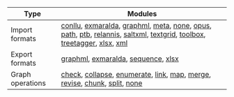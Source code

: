 | Type             | Modules                                                                                                                                                                                                                                                                                                                                                                                                                                                                     |
|------------------|-----------------------------------------------------------------------------------------------------------------------------------------------------------------------------------------------------------------------------------------------------------------------------------------------------------------------------------------------------------------------------------------------------------------------------------------------------------------------------|
| Import formats   | [conllu](importers/conllu.md), [exmaralda](importers/exmaralda.md), [graphml](importers/graphml.md), [meta](importers/meta.md), [none](importers/none.md), [opus](importers/opus.md), [path](importers/path.md), [ptb](importers/ptb.md), [relannis](importers/relannis.md), [saltxml](importers/saltxml.md), [textgrid](importers/textgrid.md), [toolbox](importers/toolbox.md), [treetagger](importers/treetagger.md), [xlsx](importers/xlsx.md), [xml](importers/xml.md) |
| Export formats   | [graphml](exporters/graphml.md), [exmaralda](exporters/exmaralda.md), [sequence](exporters/sequence.md), [xlsx](exporters/xlsx.md)                                                                                                                                                                                                                                                                                                                                          |
| Graph operations | [check](graph_ops/check.md), [collapse](graph_ops/collapse.md), [enumerate](graph_ops/enumerate.md), [link](graph_ops/link.md), [map](graph_ops/map.md), [merge](graph_ops/merge.md), [revise](graph_ops/revise.md), [chunk](graph_ops/chunk.md), [split](graph_ops/split.md), [none](graph_ops/none.md)                                                                                                                                                                    |